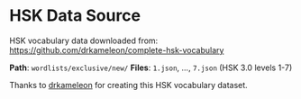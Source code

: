 # HSK Data Source

HSK vocabulary data downloaded from:
https://github.com/drkameleon/complete-hsk-vocabulary

**Path**: `wordlists/exclusive/new/`
**Files**: `1.json`, ..., `7.json` (HSK 3.0 levels 1-7)

Thanks to [drkameleon](https://github.com/drkameleon) for creating this HSK vocabulary dataset.
